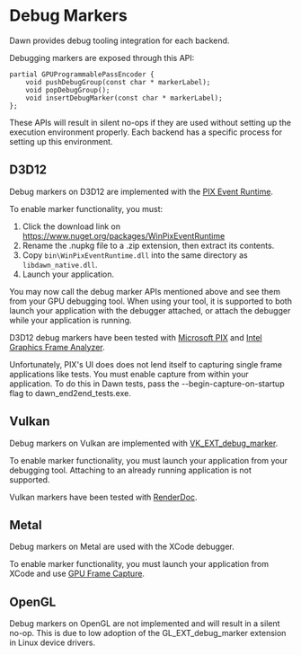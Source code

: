 # Debug Markers

Dawn provides debug tooling integration for each backend.

Debugging markers are exposed through this API:
```
partial GPUProgrammablePassEncoder {
    void pushDebugGroup(const char * markerLabel);
    void popDebugGroup();
    void insertDebugMarker(const char * markerLabel);
};
```

These APIs will result in silent no-ops if they are used without setting up
the execution environment properly. Each backend has a specific process
for setting up this environment.

## D3D12

Debug markers on D3D12 are implemented with the [PIX Event Runtime](https://blogs.msdn.microsoft.com/pix/winpixeventruntime/).

To enable marker functionality, you must:
1. Click the download link on https://www.nuget.org/packages/WinPixEventRuntime
2. Rename the .nupkg file to a .zip extension, then extract its contents.
3. Copy `bin\WinPixEventRuntime.dll` into the same directory as `libdawn_native.dll`.
4. Launch your application.

You may now call the debug marker APIs mentioned above and see them from your GPU debugging tool. When using your tool, it is supported to both launch your application with the debugger attached, or attach the debugger while your application is running.

D3D12 debug markers have been tested with [Microsoft PIX](https://devblogs.microsoft.com/pix/) and [Intel Graphics Frame Analyzer](https://software.intel.com/en-us/gpa/graphics-frame-analyzer).

Unfortunately, PIX's UI does does not lend itself to capturing single frame applications like tests. You must enable capture from within your application. To do this in Dawn tests, pass the --begin-capture-on-startup flag to dawn_end2end_tests.exe.

## Vulkan

Debug markers on Vulkan are implemented with [VK_EXT_debug_marker](https://www.khronos.org/registry/vulkan/specs/1.1-extensions/html/vkspec.html#VK_EXT_debug_marker).

To enable marker functionality, you must launch your application from your debugging tool. Attaching to an already running application is not supported.

Vulkan markers have been tested with [RenderDoc](https://renderdoc.org/).

## Metal

Debug markers on Metal are used with the XCode debugger.

To enable marker functionality, you must launch your application from XCode and use [GPU Frame Capture](https://developer.apple.com/documentation/metal/tools_profiling_and_debugging/metal_gpu_capture).

## OpenGL

Debug markers on OpenGL are not implemented and will result in a silent no-op. This is due to low adoption of the GL_EXT_debug_marker extension in Linux device drivers.
